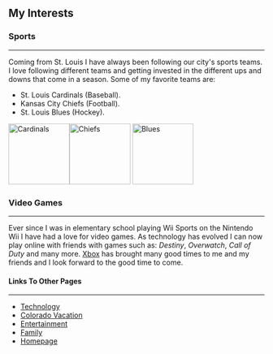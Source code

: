 ## My Interests

### Sports
---
Coming from St. Louis I have always been following our   city's sports teams. I love following different teams and getting invested in the different ups and downs that come in a season. Some of my favorite teams are:

* St. Louis Cardinals (Baseball).
 * Kansas City Chiefs (Football).
 * St. Louis Blues (Hockey).
 
<img src="https://a.espncdn.com/i/teamlogos/mlb/500/stl.png" alt="Cardinals" width="120"><img src="https://s.yimg.com/cv/apiv2/default/nfl/20190724/500x500/2019_KC_wbg.png" alt="Chiefs" width="120">
<img src="https://upload.wikimedia.org/wikipedia/en/thumb/e/ed/St._Louis_Blues_logo.svg/1200px-St._Louis_Blues_logo.svg.png" alt="Blues" width="120">

### Video Games
---

Ever since I was in elementary school playing Wii Sports on the Nintendo Wii I have had a love for video games. As   technology has evolved I can now play online with friends with games such as: _Destiny_, _Overwatch_, _Call of Duty_ and many more. [Xbox](https://www.xbox.com/en-US/) has brought many good times to me and my friends and I look forward to the good time to come.

#### **Links To Other Pages**
---

* [Technology](markdown_three.md)
* [Colorado Vacation](markdown_two.md)
* [Entertainment](markdown_four.md)
* [Family](markdown_five.md)
* [Homepage](README.md)



    



